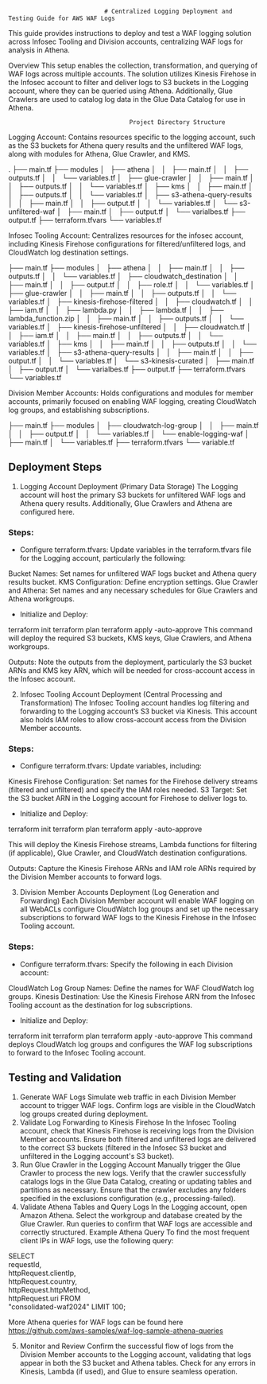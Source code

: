                                # Centralized Logging Deployment and Testing Guide for AWS WAF Logs
                                
This guide provides instructions to deploy and test a WAF logging solution across Infosec Tooling and Division accounts, centralizing WAF logs for analysis in Athena.

Overview
This setup enables the collection, transformation, and querying of WAF logs across multiple accounts. The solution utilizes Kinesis Firehose in the Infosec account to filter and deliver logs to S3 buckets in the Logging account, where they can be queried using Athena. Additionally, Glue Crawlers are used to catalog log data in the Glue Data Catalog for use in Athena.

                                      Project Directory Structure

Logging Account:
Contains resources specific to the logging account, such as the S3 buckets for Athena query results and the unfiltered WAF logs, along with modules for Athena, Glue Crawler, and KMS.

.
├── main.tf
├── modules
│   ├── athena
│   │   ├── main.tf
│   │   ├── outputs.tf
│   │   └── variables.tf
│   ├── glue-crawler
│   │   ├── main.tf
│   │   ├── outputs.tf
│   │   └── variables.tf
│   ├── kms
│   │   ├── main.tf
│   │   ├── outputs.tf
│   │   └── variables.tf
│   ├── s3-athena-query-results
│   │   ├── main.tf
│   │   ├── output.tf
│   │   └── variables.tf
│   └── s3-unfiltered-waf
│       ├── main.tf
│       ├── output.tf
│       └── varialbes.tf
├── output.tf
├── terraform.tfvars
└── variables.tf

Infosec Tooling Account: Centralizes resources for the infosec account, including Kinesis Firehose configurations for filtered/unfiltered logs, and CloudWatch log destination settings.

├── main.tf
├── modules
│   ├── athena
│   │   ├── main.tf
│   │   ├── outputs.tf
│   │   └── variables.tf
│   ├── cloudwatch_destination
│   │   ├── main.tf
│   │   ├── output.tf
│   │   ├── role.tf
│   │   └── variables.tf
│   ├── glue-crawler
│   │   ├── main.tf
│   │   ├── outputs.tf
│   │   └── variables.tf
│   ├── kinesis-firehose-filtered
│   │   ├── cloudwatch.tf
│   │   ├── iam.tf
│   │   ├── lambda.py
│   │   ├── lambda.tf
│   │   ├── lambda_function.zip
│   │   ├── main.tf
│   │   ├── outputs.tf
│   │   └── variables.tf
│   ├── kinesis-firehose-unfiltered
│   │   ├── cloudwatch.tf
│   │   ├── iam.tf
│   │   ├── main.tf
│   │   ├── outputs.tf
│   │   └── variables.tf
│   ├── kms
│   │   ├── main.tf
│   │   ├── outputs.tf
│   │   └── variables.tf
│   ├── s3-athena-query-results
│   │   ├── main.tf
│   │   ├── output.tf
│   │   └── variables.tf
│   └── s3-kinesis-curated
│       ├── main.tf
│       ├── output.tf
│       └── varialbes.tf
├── output.tf
├── terraform.tfvars
└── variables.tf

Division Member Accounts: Holds configurations and modules for member accounts, primarily focused on enabling WAF logging, creating CloudWatch log groups, and establishing subscriptions.

├── main.tf
├── modules
│   ├── cloudwatch-log-group
│   │   ├── main.tf
│   │   ├── output.tf
│   │   └── variables.tf
│   └── enable-logging-waf
│       ├── main.tf
│       └── variables.tf
├── terraform.tfvars
└── variable.tf


## Deployment Steps

1. Logging Account Deployment (Primary Data Storage)
The Logging account will host the primary S3 buckets for unfiltered WAF logs and Athena query results. Additionally, Glue Crawlers and Athena are configured here.

### Steps:

- Configure terraform.tfvars: Update variables in the terraform.tfvars file for the Logging account, particularly the following:

Bucket Names: Set names for unfiltered WAF logs bucket and Athena query results bucket.
KMS Configuration: Define encryption settings.
Glue Crawler and Athena: Set names and any necessary schedules for Glue Crawlers and Athena workgroups.

- Initialize and Deploy:


terraform init
terraform plan
terraform apply -auto-approve
This command will deploy the required S3 buckets, KMS keys, Glue Crawlers, and Athena workgroups.

Outputs: Note the outputs from the deployment, particularly the S3 bucket ARNs and KMS key ARN, which will be needed for cross-account access in the Infosec account.

2. Infosec Tooling Account Deployment (Central Processing and Transformation)
The Infosec Tooling account handles log filtering and forwarding to the Logging account’s S3 bucket via Kinesis. This account also holds IAM roles to allow cross-account access from the Division Member accounts.

### Steps:

- Configure terraform.tfvars: Update variables, including:

Kinesis Firehose Configuration: Set names for the Firehose delivery streams (filtered and unfiltered) and specify the IAM roles needed.
S3 Target: Set the S3 bucket ARN in the Logging account for Firehose to deliver logs to.
- Initialize and Deploy:

terraform init
terraform plan
terraform apply -auto-approve

This will deploy the Kinesis Firehose streams, Lambda functions for filtering (if applicable), Glue Crawler, and CloudWatch destination configurations.

Outputs: Capture the Kinesis Firehose ARNs and IAM role ARNs required by the Division Member accounts to forward logs.

3. Division Member Accounts Deployment (Log Generation and Forwarding)
Each Division Member account will enable WAF logging on all WebACLs configure CloudWatch log groups and set up the necessary subscriptions to forward WAF logs to the Kinesis Firehose in the Infosec Tooling account.

### Steps:

- Configure terraform.tfvars: Specify the following in each Division account:

CloudWatch Log Group Names: Define the names for WAF CloudWatch log groups.
Kinesis Destination: Use the Kinesis Firehose ARN from the Infosec Tooling account as the destination for log subscriptions.
- Initialize and Deploy:

terraform init
terraform plan
terraform apply -auto-approve
This command deploys CloudWatch log groups and configures the WAF log subscriptions to forward to the Infosec Tooling account.

## Testing and Validation
1. Generate WAF Logs
Simulate web traffic in each Division Member account to trigger WAF logs. Confirm logs are visible in the CloudWatch log groups created during deployment.
2. Validate Log Forwarding to Kinesis Firehose
In the Infosec Tooling account, check that Kinesis Firehose is receiving logs from the Division Member accounts.
Ensure both filtered and unfiltered logs are delivered to the correct S3 buckets (filtered in the Infosec S3 bucket and unfiltered in the Logging account's S3 bucket).
3. Run Glue Crawler in the Logging Account
Manually trigger the Glue Crawler to process the new logs.
Verify that the crawler successfully catalogs logs in the Glue Data Catalog, creating or updating tables and partitions as necessary.
Ensure that the crawler excludes any folders specified in the exclusions configuration (e.g., processing-failed).
4. Validate Athena Tables and Query Logs
In the Logging account, open Amazon Athena.
Select the workgroup and database created by the Glue Crawler.
Run queries to confirm that WAF logs are accessible and correctly structured.
Example Athena Query
To find the most frequent client IPs in WAF logs, use the following query:


SELECT  
    requestId,  
    httpRequest.clientIp,  
    httpRequest.country,  
    httpRequest.httpMethod,  
    httpRequest.uri 
FROM  
    "consolidated-waf2024" 
LIMIT 100;


More Athena queries for WAF logs can be found here https://github.com/aws-samples/waf-log-sample-athena-queries

5. Monitor and Review
Confirm the successful flow of logs from the Division Member accounts to the Logging account, validating that logs appear in both the S3 bucket and Athena tables.
Check for any errors in Kinesis, Lambda (if used), and Glue to ensure seamless operation.

